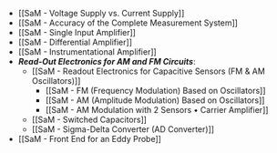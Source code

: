 - [[SaM - Voltage Supply vs. Current Supply]]
- [[SaM - Accuracy of the Complete Measurement System]]
- [[SaM - Single Input Amplifier]]
- [[SaM - Differential Amplifier]]
- [[SaM - Instrumentational Amplifier]]
- ***Read-Out Electronics for AM and FM Circuits***:
	- [[SaM - Readout Electronics for Capacitive Sensors (FM & AM Oscillators)]]
		- [[SaM - FM (Frequency Modulation) Based on Oscillators]]
		- [[SaM - AM (Amplitude Modulation) Based on Oscillators]]
		- [[SaM - AM Modulation with 2 Sensors • Carrier Amplifier]]
	- [[SaM - Switched Capacitors]]
	- [[SaM - Sigma-Delta Converter (AD Converter)]]
- [[SaM - Front End for an Eddy Probe]]